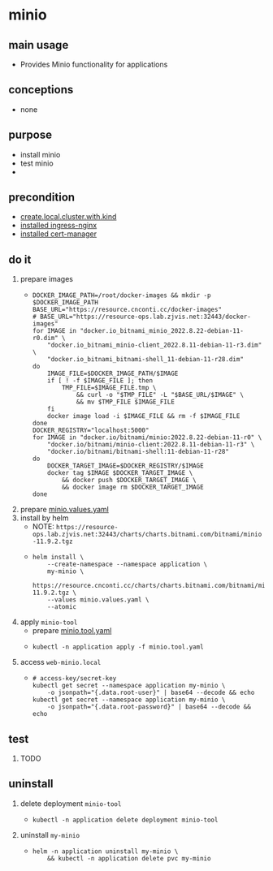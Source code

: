 # minio

## main usage
* Provides Minio functionality for applications

## conceptions
* none

## purpose
* install minio
* test minio
* 
## precondition
* [create.local.cluster.with.kind](/kubernetes/create.local.cluster.with.kind.md)
* [installed ingress-nginx](/kubernetes/basic/ingress.nginx.md)
* [installed cert-manager](/kubernetes/basic/cert.manager.md)

## do it
1. prepare images
    * ```shell
      DOCKER_IMAGE_PATH=/root/docker-images && mkdir -p $DOCKER_IMAGE_PATH
      BASE_URL="https://resource.cnconti.cc/docker-images"
      # BASE_URL="https://resource-ops.lab.zjvis.net:32443/docker-images"
      for IMAGE in "docker.io_bitnami_minio_2022.8.22-debian-11-r0.dim" \
          "docker.io_bitnami_minio-client_2022.8.11-debian-11-r3.dim" \
          "docker.io_bitnami_bitnami-shell_11-debian-11-r28.dim"
      do
          IMAGE_FILE=$DOCKER_IMAGE_PATH/$IMAGE
          if [ ! -f $IMAGE_FILE ]; then
              TMP_FILE=$IMAGE_FILE.tmp \
                  && curl -o "$TMP_FILE" -L "$BASE_URL/$IMAGE" \
                  && mv $TMP_FILE $IMAGE_FILE
          fi
          docker image load -i $IMAGE_FILE && rm -f $IMAGE_FILE
      done
      DOCKER_REGISTRY="localhost:5000"
      for IMAGE in "docker.io/bitnami/minio:2022.8.22-debian-11-r0" \
          "docker.io/bitnami/minio-client:2022.8.11-debian-11-r3" \
          "docker.io/bitnami/bitnami-shell:11-debian-11-r28"
      do
          DOCKER_TARGET_IMAGE=$DOCKER_REGISTRY/$IMAGE
          docker tag $IMAGE $DOCKER_TARGET_IMAGE \
              && docker push $DOCKER_TARGET_IMAGE \
              && docker image rm $DOCKER_TARGET_IMAGE
      done
      ```
2. prepare [minio.values.yaml](resources/minio.values.yaml.md)
3. install by helm
    * NOTE: `https://resource-ops.lab.zjvis.net:32443/charts/charts.bitnami.com/bitnami/minio-11.9.2.tgz`
    * ```shell
      helm install \
          --create-namespace --namespace application \
          my-minio \
          https://resource.cnconti.cc/charts/charts.bitnami.com/bitnami/minio-11.9.2.tgz \
          --values minio.values.yaml \
          --atomic
      ```
4. apply `minio-tool`
    * prepare [minio.tool.yaml](resources/minio.tool.yaml.md)
    * ```shell
      kubectl -n application apply -f minio.tool.yaml
      ```
5. access `web-minio.local`
    * ```shell
      # access-key/secret-key
      kubectl get secret --namespace application my-minio \
          -o jsonpath="{.data.root-user}" | base64 --decode && echo
      kubectl get secret --namespace application my-minio \
          -o jsonpath="{.data.root-password}" | base64 --decode && echo
      ```

## test
1. TODO

## uninstall
1. delete deployment `minio-tool`
    * ```shell
      kubectl -n application delete deployment minio-tool
      ```
2. uninstall `my-minio`
    * ```shell
      helm -n application uninstall my-minio \
          && kubectl -n application delete pvc my-minio
      ```
